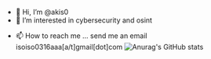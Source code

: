 - 👋 Hi, I’m @akis0
- 👀 I’m interested in cybersecurity and osint
<!---- 🌱 I’m currently learning---> 
<!--- - 💞️ I’m looking to collaborate on ... --->
- 📫 How to reach me ... send me an email isoiso0316aaa[a/t]gmail[dot]com
![Anurag's GitHub stats](https://github-readme-stats.vercel.app/api?username=akis0)




<!---
akis0/akis0 is a ✨ special ✨ repository because its `README.md` (this file) appears on your GitHub profile.
You can click the Preview link to take a look at your changes.
--->
